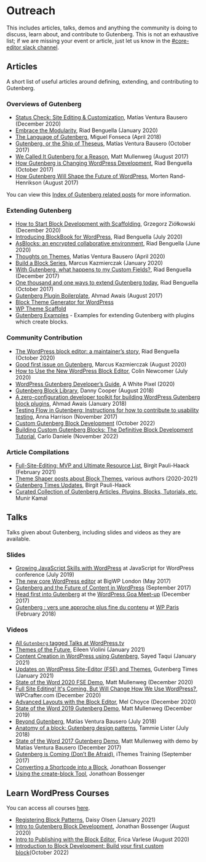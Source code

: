 # Outreach

This includes articles, talks, demos and anything the community is doing to discuss, learn about, and contribute to Gutenberg. This is not an exhaustive list; if we are missing your event or article, just let us know in the [#core-editor slack channel](https://make.wordpress.org/chat/).

## Articles

A short list of useful articles around defining, extending, and contributing to Gutenberg.

### Overviews of Gutenberg

-   [Status Check: Site Editing & Customization](https://make.wordpress.org/core/2020/12/10/status-check-site-editing-and-customization/), Matías Ventura Bausero (December 2020)
-   [Embrace the Modularity](https://riad.blog/2020/01/28/embrace-the-modularity/), Riad Benguella (January 2020)
-   [The Language of Gutenberg](https://lamda.blog/2018/04/22/the-language-of-gutenberg/), Miguel Fonseca (April 2018)
-   [Gutenberg, or the Ship of Theseus](https://matiasventura.com/post/gutenberg-or-the-ship-of-theseus/), Matías Ventura Bausero (October 2017)
-   [We Called It Gutenberg for a Reason](https://ma.tt/2017/08/we-called-it-gutenberg-for-a-reason/), Matt Mullenweg (August 2017)
-   [How Gutenberg is Changing WordPress Development](https://riad.blog/2017/10/06/how-gutenberg-is-changing-wordpress-development/), Riad Benguella (October 2017)
-   [How Gutenberg Will Shape the Future of WordPress](https://www.linkedin.com/pulse/gutenberg-morten-rand-hendriksen/), Morten Rand-Henrikson (August 2017)

You can view this [Index of Gutenberg related posts](https://make.wordpress.org/core/handbook/references/keeping-up-with-gutenberg-index/) for more information.

### Extending Gutenberg

-   [How to Start Block Development with Scaffolding](https://gziolo.pl/2020/12/22/how-to-start-block-development-with-scaffolding/), Grzegorz Ziółkowski (December 2020)
-   [Introducing BlockBook for WordPress](https://riad.blog/2020/07/22/introducing-blockbook-for-wordpress/), Riad Benguella (July 2020)
-   [AsBlocks: an encrypted collaborative environment](https://riad.blog/2020/06/11/write-as-blocks-in-an-encrypted-collaborative-environment/), Riad Benguella (June 2020)
-   [Thoughts on Themes](https://matiasventura.com/post/thoughts-on-themes/), Matías Ventura Bausero (April 2020)
-   [Build a Block Series](https://mkaz.blog/code/build-a-block-series-1/), Marcus Kazmierczak (January 2020)
-   [With Gutenberg, what happens to my Custom Fields?](https://riad.blog/2017/12/11/with-gutenberg-what-happens-to-my-custom-fields/), Riad Benguella (December 2017)
-   [One thousand and one ways to extend Gutenberg today](https://riad.blog/2017/10/16/one-thousand-and-one-way-to-extend-gutenberg-today/), Riad Benguella (October 2017)
-   [Gutenberg Plugin Boilerplate](https://github.com/ahmadawais/Gutenberg-Boilerplate/), Ahmad Awais (August 2017)
-   [Block Theme Generator for WordPress](https://themegen-preview.vercel.app/?mc_cid=f9f237db21&mc_eid=6107ad11e7)
-   [WP Theme Scaffold](https://github.com/rareview/wp-theme-scaffold)
-   [Gutenberg Examples](https://github.com/WordPress/gutenberg-examples) - Examples for extending Gutenberg with plugins which create blocks.

### Community Contribution

-   [The WordPress block editor: a maintainer’s story](https://riad.blog/2020/10/26/the-wordpress-block-editor-a-maintainers-story/), Riad Benguella (October 2020)
-   [Good first issue on Gutenberg](https://mkaz.blog/code/good-first-issue-on-gutenberg/), Marcus Kazmierczak (August 2020)
-   [How to Use the New WordPress Block Editor](https://www.codeinwp.com/blog/wordpress-gutenberg-guide/), Colin Newcomer (July 2020)
-   [WordPress Gutenberg Developer’s Guide](https://awhitepixel.com/guides/wordpress-gutenberg-developers-guide/), A White Pixel (2020)
-   [Gutenberg Block Library](https://editorblockswp.com/library), Danny Cooper (August 2018)
-   [A zero-configuration developer toolkit for building WordPress Gutenberg block plugins](https://ahmadawais.com/create-guten-block-toolkit/), Ahmad Awais (January 2018)
-   [Testing Flow in Gutenberg: Instructions for how to contribute to usability testing](https://make.wordpress.org/test/2017/11/22/testing-flow-in-gutenberg/), Anna Harrison (November 2017)
-   [Custom Gutenberg Block Development](https://kinsta.com/academy/course/gutenberg-block-development/) (October 2022)
-   [Building Custom Gutenberg Blocks: The Definitive Block Development Tutorial](https://kinsta.com/blog/gutenberg-blocks/), Carlo Daniele (November 2022)

### Article Compilations

-   [Full-Site-Editing: MVP and Ultimate Resource List](https://gutenbergtimes.com/full-site-editing/), Birgit Pauli-Haack (February 2021)
-   [Theme Shaper posts about Block Themes](https://themeshaper.com/tag/block-based-themes/), various authors (2020-2021)
-   [Gutenberg Times Updates](https://gutenbergtimes.com/category/updates/), Birgit Pauli-Haack
-   [Curated Collection of Gutenberg Articles, Plugins, Blocks, Tutorials, etc](http://gutenberghub.com/), Munir Kamal

## Talks

Talks given about Gutenberg, including slides and videos as they are available.

### Slides

-   [Growing JavaScript Skills with WordPress](https://gziolo.pl/2019/07/15/growing-javascript-skills-with-wordpress/) at JavaScript for WordPress conference (July 2019)
-   [The new core WordPress editor](http://kimb.me/talk-bigwp-london-new-core-wordpress-editor/) at BigWP London (May 2017)
-   [Gutenberg and the Future of Content in WordPress](https://www.slideshare.net/andrewmduthie/gutenberg-and-the-future-of-content-in-wordpress) (September 2017)
-   [Head first into Gutenberg](https://speakerdeck.com/prtksxna/head-first-into-gutenberg) at the [WordPress Goa Meet-up](https://www.meetup.com/WordPressGoa/events/245275573/) (December 2017)
-   [Gutenberg : vers une approche plus fine du contenu](https://imathi.eu/2018/02/16/gutenberg-vers-une-approche-plus-fine-du-contenu/) at [WP Paris](https://wpparis.fr/) (February 2018)

### Videos

-   [All `Gutenberg` tagged Talks at WordPress.tv](https://wordpress.tv/tag/gutenberg/)
-   [Themes of the Future](https://wordpress.tv/2021/01/21/eileen-violini-themes-of-the-future-the-new-frontier-of-gutenberg-block-based-themes-and-theme-development/), Eileen Violini (January 2021)
-   [Content Creation in WordPress using Gutenberg](https://wordpress.tv/2021/02/06/sayed-taqui-content-creation-in-wordpress-using-gutenberg/),
    Sayed Taqui (January 2021)
-   [Updates on WordPress Site-Editor (FSE) and Themes](https://www.youtube.com/watch?v=z-5OJq-OBjI&t), Gutenberg Times (January 2021)
-   [State of the Word 2020 FSE Demo](https://youtu.be/QI3qCoiuG3w?t=1279), Matt Mullenweg (December 2020)
-   [Full Site Editing! It's Coming, But Will Change How We Use WordPress?](https://www.youtube.com/watch?v=JHxsDSAImn0), WPCrafter.com (December 2020)
-   [Advanced Layouts with the Block Editor](https://wordpress.tv/2020/12/06/advanced-layouts-with-the-block-editor/), Mel Choyce (December 2020)
-   [State of the Word 2019 Gutenberg Demo](https://www.youtube.com/watch?v=LezbkeV059Q), Matt Mullenweg (December 2019)
-   [Beyond Gutenberg](https://wordpress.tv/2018/07/09/matias-ventura-beyond-gutenberg/), Matías Ventura Bausero (July 2018)
-   [Anatomy of a block: Gutenberg design patterns](https://wordpress.tv/2018/07/08/tammie-lister-anatomy-of-a-block-gutenberg-design-patterns/), Tammie Lister (July 2018)
-   [State of the Word 2017 Gutenberg Demo](https://youtu.be/XOY3ZUO6P0k?t=2100), Matt Mullenweg with demo by Matías Ventura Bausero (December 2017)
-   [Gutenberg is Coming (Don’t Be Afraid)](https://training.ithemes.com/webinar/gutenberg-is-coming-dont-be-afraid/), iThemes Training (September 2017)
-   [Converting a Shortcode into a Block](https://learn.wordpress.org/tutorial/converting-a-shortcode-into-a-block/), Jonathoan Bossenger
-   [Using the create-block Tool](https://learn.wordpress.org/tutorial/using-the-create-block-tool/), Jonathoan Bossenger

## Learn WordPress Courses

You can access all courses [here](https://learn.wordpress.org/).

-   [Registering Block Patterns](https://learn.wordpress.org/workshop/registering-block-patterns/), Daisy Olsen (January 2021)
-   [Intro to Gutenberg Block Development](https://learn.wordpress.org/workshop/intro-to-gutenberg-block-development/), Jonathan Bossenger (August 2020)
-   [Intro to Publishing with the Block Editor](https://learn.wordpress.org/workshop/intro-to-publishing-with-the-block-editor/), Erica Varlese (August 2020)
-   [Introduction to Block Development: Build your first custom block](https://learn.wordpress.org/course/introduction-to-block-development-build-your-first-custom-block/)(October 2022)
